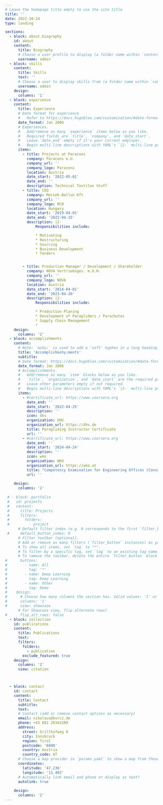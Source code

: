 ```yaml
---
# Leave the homepage title empty to use the site title
title: ''
date: 2022-10-24
type: landing

sections:
  - block: about.biography
    id: about
    content:
      title: Biography
      # Choose a user profile to display (a folder name within `content/authors/`)
      username: admin
  - block: skills
    content:
      title: Skills
      text: ''
      # Choose a user to display skills from (a folder name within `content/authors/`)
      username: admin
    design:
      columns: '1'
  - block: experience
    content:
      title: Experience
      # Date format for experience
      #   Refer to https://docs.hugoblox.com/customization/#date-format
      date_format: Jan 2006
      # Experiences.
      #   Add/remove as many `experience` items below as you like.
      #   Required fields are `title`, `company`, and `date_start`.
      #   Leave `date_end` empty if it's your current employer.
      #   Begin multi-line descriptions with YAML's `|2-` multi-line prefix.
      items:
        - title: Projects at Paracons
          company: Paracons e.U.
          company_url: ''
          company_logo: Paracons
          location: Austria
          date_start: '2022-05-01'
          date_end: ''
          description: Technical Textiles Stuff
        - title: CEO
          company: Mecsek-Ballon Kft
          company_url: ''
          company_logo: MCB
          location: Hungary
          date_start: '2019-04-01'
          date_end: '2022-04-15'
          description: |2-
              Responsibilities include:

              * Motivating
              * Restructuring
              * Sourcing
              * Business Development
              * Tenders


        - title: Production Manager / Development / Shareholder
          company: NOVA Vertriebsges. m.b.H.
          company_url: ''
          company_logo: NOVA
          location: Austria
          date_start: '2014-04-01'
          date_end: '2023-04-30'
          description: |2-
              Responsibilities include:

              * Production Planing
              * Development of Paragliders / Parachutes
              * Supply Chain Management
              * 
    design:
      columns: '2'
  - block: accomplishments
    content:
      # Note: `&shy;` is used to add a 'soft' hyphen in a long heading.
      title: 'Accomplish&shy;ments'
      subtitle:
      # Date format: https://docs.hugoblox.com/customization/#date-format
      date_format: Jan 2006
      # Accomplishments.
      #   Add/remove as many `item` blocks below as you like.
      #   `title`, `organization`, and `date_start` are the required parameters.
      #   Leave other parameters empty if not required.
      #   Begin multi-line descriptions with YAML's `|2-` multi-line prefix.
      items:
        - #certificate_url: https://www.coursera.org
          date_end: ''
          date_start: '2022-04-25'
          description: ''
          icon: dhv
          organization: DHV
          organization_url: https://dhv.de
          title: Paragliding Instructor Certificate 
          url: ''
        - #certificate_url: https://www.coursera.org
          date_end: ''
          date_start: '2024-04-24'
          description: ''
          icon: wko
          organization: WKO
          organization_url: https://wko.at
          title: "Competency Examination for Engineering Offices (Consulting Engineers) Specialization: Aeronautical Engineering"
          url: ''
       
    design:
      columns: '2'
 
 # - block: portfolio
 #   id: projects
 #   content:
 #     title: Projects
 #     filters:
 #       folders:
 #         - project
      # Default filter index (e.g. 0 corresponds to the first `filter_button` instance below).
 #     default_button_index: 0
      # Filter toolbar (optional).
      # Add or remove as many filters (`filter_button` instances) as you like.
      # To show all items, set `tag` to "*".
      # To filter by a specific tag, set `tag` to an existing tag name.
      # To remove the toolbar, delete the entire `filter_button` block.
#      buttons:
#        - name: All
#          tag: '*'
#        - name: Deep Learning
#          tag: Deep Learning
#        - name: Other
#          tag: Demo
#    design:
#      # Choose how many columns the section has. Valid values: '1' or '2'.
#      columns: '1'
#      view: showcase
      # For Showcase view, flip alternate rows?
#      flip_alt_rows: false
  - block: collection
    id: publications
    content:
      title: Publications
      text: 
      filters:
        folders:
          - publication
        exclude_featured: true
    design:
      columns: '2'
      view: citation



  - block: contact
    id: contact
    content:
      title: Contact
      subtitle:
      text: 
      # Contact (add or remove contact options as necessary)
      email: nikolaus@kurcz.de
      phone: +43 681 20343289
      address:
        street: Grillhofweg 8
        city: Innsbruck
        region: Tirol
        postcode: '6080'
        country: Austria
        country_code: AT
      # Choose a map provider in `params.yaml` to show a map from these coordinates
      coordinates:
        latitude: '47.236'
        longitude: '11.402'  
      # Automatically link email and phone or display as text?
      autolink: true
     
    design:
      columns: '2'
---
```

